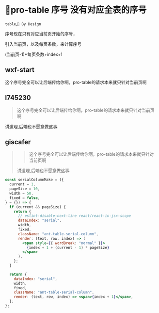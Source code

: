 # 👑pro-table 序号 没有对应全表的序号

`table`,`🎨 By Design`

序号现在只有对应当前页开始的序号，

引入当前页，以及每页条数，来计算序号

(当前页-1)\*每页条数+index+1

## wxf-start

这个序号完全可以让后端传给你啊，pro-table的请求本来就只针对当前页啊

## l745230

> 这个序号完全可以让后端传给你啊，pro-table的请求本来就只针对当前页啊

讲道理,后端也不愿意做这事.

## giscafer

> > 这个序号完全可以让后端传给你啊，pro-table的请求本来就只针对当前页啊
>
> 讲道理,后端也不愿意做这事.

```jsx
const serialColumnMake = ({
  current = 1,
  pageSize = 10,
  width = 50,
  fixed = false,
} = {}) => {
  if (current && pageSize) {
    return {
      // eslint-disable-next-line react/react-in-jsx-scope
      dataIndex: "serial",
      width,
      fixed,
      className: "ant-table-serial-column",
      render: (text, row, index) => (
        <span style={{ wordBreak: "normal" }}>
          {index + 1 + (current - 1) * pageSize}
        </span>
      ),
    };
  }

  return {
    dataIndex: "serial",
    width,
    fixed,
    className: "ant-table-serial-column",
    render: (text, row, index) => <span>{index + 1}</span>,
  };
};
```
